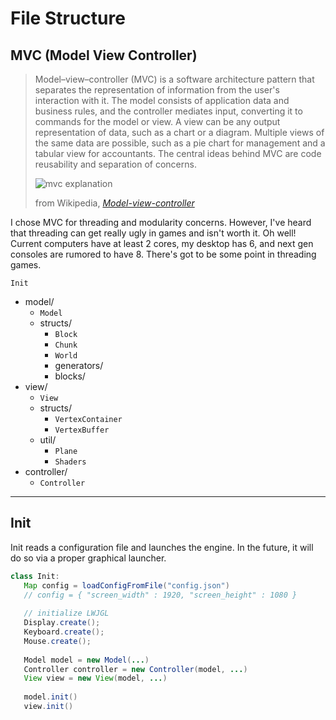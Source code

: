 
# File Structure

## MVC (Model View Controller)

> Model–view–controller (MVC) is a software architecture pattern that separates the representation of information from the user's interaction with it.
> The model consists of application data and business rules, and the controller mediates input, converting it to commands for the model or view.
> A view can be any output representation of data, such as a chart or a diagram.
> Multiple views of the same data are possible, such as a pie chart for management and a tabular view for accountants.
> The central ideas behind MVC are code reusability and separation of concerns.
>
> ![mvc explanation](http://upload.wikimedia.org/wikipedia/commons/f/fd/MVC-Process.png)
> 
> from Wikipedia, [*Model-view-controller*](http://en.wikipedia.org/wiki/Model%E2%80%93view%E2%80%93controller)

I chose MVC for threading and modularity concerns.
However, I've heard that threading can get really ugly in games and isn't worth it.
Oh well! Current computers have at least 2 cores, my desktop has 6, and next gen consoles are rumored to have 8.
There's got to be some point in threading games.

`Init`

* model/
    * `Model` 
    * structs/
        * `Block`
        * `Chunk`
        * `World`
        * generators/
        * blocks/
* view/
    * `View`
    * structs/
        * `VertexContainer`
        * `VertexBuffer`
    * util/
        * `Plane`
        * `Shaders`
* controller/
    * `Controller` 

---

## Init
Init reads a configuration file and launches the engine. In the future, it will do so via a proper graphical launcher.

```java
class Init:
   Map config = loadConfigFromFile("config.json")
   // config = { "screen_width" : 1920, "screen_height" : 1080 }
   
   // initialize LWJGL
   Display.create();
   Keyboard.create();
   Mouse.create();
   
   Model model = new Model(...)
   Controller controller = new Controller(model, ...)
   View view = new View(model, ...)
   
   model.init()
   view.init()
```
